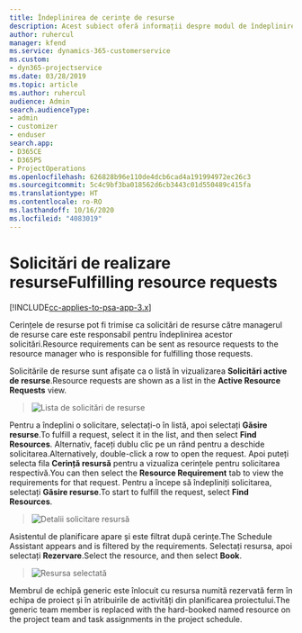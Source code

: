 ```yaml
---
title: Îndeplinirea de cerințe de resurse
description: Acest subiect oferă informații despre modul de îndeplinire a cerințelor de resurse.
author: ruhercul
manager: kfend
ms.service: dynamics-365-customerservice
ms.custom:
- dyn365-projectservice
ms.date: 03/28/2019
ms.topic: article
ms.author: ruhercul
audience: Admin
search.audienceType:
- admin
- customizer
- enduser
search.app:
- D365CE
- D365PS
- ProjectOperations
ms.openlocfilehash: 626828b96e110de4dcb6cad4a191994972ec26c3
ms.sourcegitcommit: 5c4c9bf3ba018562d6cb3443c01d550489c415fa
ms.translationtype: HT
ms.contentlocale: ro-RO
ms.lasthandoff: 10/16/2020
ms.locfileid: "4083019"
---
```

# <a name="fulfilling-resource-requests"></a><span data-ttu-id="c8d58-103">Solicitări de realizare resurse</span><span class="sxs-lookup"><span data-stu-id="c8d58-103">Fulfilling resource requests</span></span>

[!INCLUDE[cc-applies-to-psa-app-3.x](../includes/cc-applies-to-psa-app-3x.md)]

<span data-ttu-id="c8d58-104">Cerințele de resurse pot fi trimise ca solicitări de resurse către managerul de resurse care este responsabil pentru îndeplinirea acestor solicitări.</span><span class="sxs-lookup"><span data-stu-id="c8d58-104">Resource requirements can be sent as resource requests to the resource manager who is responsible for fulfilling those requests.</span></span>

<span data-ttu-id="c8d58-105">Solicitările de resurse sunt afișate ca o listă în vizualizarea **Solicitări active de resurse**.</span><span class="sxs-lookup"><span data-stu-id="c8d58-105">Resource requests are shown as a list in the **Active Resource Requests** view.</span></span>

> ![Lista de solicitări de resurse](media/Resource-Management-image59.png)

<span data-ttu-id="c8d58-107">Pentru a îndeplini o solicitare, selectați-o în listă, apoi selectați **Găsire resurse**.</span><span class="sxs-lookup"><span data-stu-id="c8d58-107">To fulfill a request, select it in the list, and then select **Find Resources**.</span></span> <span data-ttu-id="c8d58-108">Alternativ, faceți dublu clic pe un rând pentru a deschide solicitarea.</span><span class="sxs-lookup"><span data-stu-id="c8d58-108">Alternatively, double-click a row to open the request.</span></span> <span data-ttu-id="c8d58-109">Apoi puteți selecta fila **Cerință resursă** pentru a vizualiza cerințele pentru solicitarea respectivă.</span><span class="sxs-lookup"><span data-stu-id="c8d58-109">You can then select the **Resource Requirement** tab to view the requirements for that request.</span></span> <span data-ttu-id="c8d58-110">Pentru a începe să îndepliniți solicitarea, selectați **Găsire resurse**.</span><span class="sxs-lookup"><span data-stu-id="c8d58-110">To start to fulfill the request, select **Find Resources**.</span></span>

> ![Detalii solicitare resursă](media/Resource-Management-image60.png)

<span data-ttu-id="c8d58-112">Asistentul de planificare apare și este filtrat după cerințe.</span><span class="sxs-lookup"><span data-stu-id="c8d58-112">The Schedule Assistant appears and is filtered by the requirements.</span></span> <span data-ttu-id="c8d58-113">Selectați resursa, apoi selectați **Rezervare**.</span><span class="sxs-lookup"><span data-stu-id="c8d58-113">Select the resource, and then select **Book**.</span></span>

> ![Resursa selectată](media/Resource-Management-image61.png)

<span data-ttu-id="c8d58-115">Membrul de echipă generic este înlocuit cu resursa numită rezervată ferm în echipa de proiect și în atribuirile de activități din planificarea proiectului.</span><span class="sxs-lookup"><span data-stu-id="c8d58-115">The generic team member is replaced with the hard-booked named resource on the project team and task assignments in the project schedule.</span></span>
